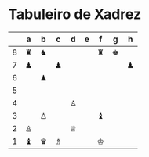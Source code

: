# Tabuleiro de Xadrez

|   | a | b | c | d | e | f | g | h |
|---|---|---|---|---|---|---|---|---|
| 8 | ♜ | ♞ |   |   |   | ♜ | ♚ |   |
| 7 | ♟ |   | ♟ |   |   |   |   | ♟ |
| 6 |   | ♟ |   |   |   |   |   |   |
| 5 |   |   |   |   |   |   |   |   |
| 4 |   |   |   | ♙ |   |   |   |   |
| 3 |   | ♙ |   |   |   | ♝ |   |   |
| 2 | ♙ |   |   | ♕ |   |   |   |   |
| 1 | ♝ | ♛ | ♗ |   |   | ♔ |   |   |
